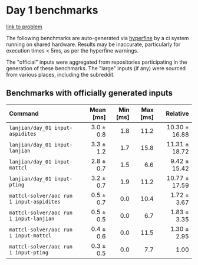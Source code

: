 # Day 1 benchmarks

[link to problem](http://adventofcode.com/2022/day/1)

The following benchmarks are auto-generated via [hyperfine](https://github.com/sharkdp/hyperfine) by a ci system running on shared hardware. Results may be inaccurate, particularly for execution times < 5ms, as per the hyperfine warnings.

The "official" inputs were aggregated from repositories participating in the generation of these benchmarks. The "large" inputs (if any) were sourced from various places, including the subreddit.

## Benchmarks with officially generated inputs
| Command | Mean [ms] | Min [ms] | Max [ms] | Relative |
|:---|---:|---:|---:|---:|
| `lanjian/day_01 input-aspidites` | 3.0 ± 0.8 | 1.8 | 11.2 | 10.30 ± 16.88 |
| `lanjian/day_01 input-lanjian` | 3.3 ± 1.2 | 1.7 | 15.8 | 11.31 ± 18.72 |
| `lanjian/day_01 input-mattcl` | 2.8 ± 0.7 | 1.5 | 6.6 | 9.42 ± 15.42 |
| `lanjian/day_01 input-pting` | 3.2 ± 0.7 | 1.9 | 11.2 | 10.77 ± 17.59 |
| `mattcl-solver/aoc run 1 input-aspidites` | 0.5 ± 0.7 | 0.0 | 10.4 | 1.72 ± 3.67 |
| `mattcl-solver/aoc run 1 input-lanjian` | 0.5 ± 0.5 | 0.0 | 6.7 | 1.83 ± 3.35 |
| `mattcl-solver/aoc run 1 input-mattcl` | 0.4 ± 0.6 | 0.0 | 11.5 | 1.30 ± 2.95 |
| `mattcl-solver/aoc run 1 input-pting` | 0.3 ± 0.5 | 0.0 | 7.7 | 1.00 |
